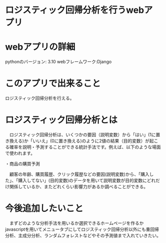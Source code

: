 # ロジスティック回帰分析を行うwebアプリ

# webアプリの詳細
pythonのバージョン: 3.10
webフレームワーク:Django


# このアプリで出来ること
ロジスティック回帰分析を行える。

# ロジスティック回帰分析とは
　ロジスティック回帰分析は、いくつかの要因（説明変数）から「はい」(1に置き換える)か「いいえ」(0に置き換える)のように2値の結果（目的変数）が起こる確率を説明・予測することができる統計手法です。例えば、以下のような場面で使われます。

・商品の購買予測

　顧客の年齢、購買履歴、クリック履歴などの要因(説明変数)から、「購入した」、「購入してない」(目的変数)のデータを用いて説明変数が目的変数にどれだけ関係しているか、またどれくらい影響力があるか調べることができる。

# 今後追加したいこと

　まずどのような分析手法を用いるか選択できるホームページを作るかjavascriptを用いてメニュータブにしてロジスティック回帰分析以外にも重回帰分析、主成分分析、ランダムフォレストなどやその予測値まで入れていきたい。

